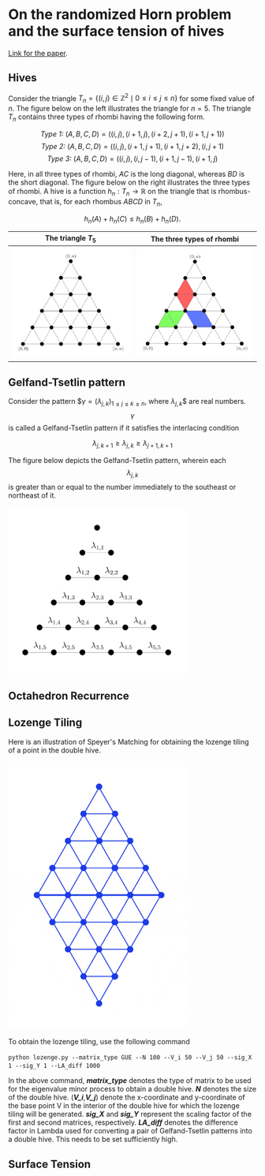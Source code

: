 # On the randomized Horn problem and the surface tension of hives

[Link for the paper](https://arxiv.org/abs/2410.12619).

## Hives

Consider the triangle $T_n = \{(i,j) \in \mathbb{Z}^2 \mid 0\leq i \leq j \leq n\}$ for some fixed value of $n$. The figure below on the left illustrates the triangle for $n=5$. The triangle $T_n$ contains three types of rhombi having the following form.

$$\textit{Type 1: } (A,B,C,D) = ((i,j),(i+1,j),(i+2,j+1),(i+1,j+1))$$
$$\textit{Type 2: } (A,B,C,D) = ((i,j),(i+1,j+1),(i+1,j+2),(i,j+1)$$
$$\textit{Type 3: } (A,B,C,D) = ((i,j),(i,j-1),(i+1,j-1),(i+1,j)$$

Here, in all three types of rhombi, $AC$ is the long diagonal, whereas $BD$ is the short diagonal. The figure below on the right illustrates the three types of rhombi. A hive is a function $h_n : T_n \to \mathbb{R}$ on the triangle that is rhombus-concave, that is, for each rhombus $ABCD$ in $T_n$,

$$h_n(A)+h_n(C)\leq h_n(B)+h_n(D).$$

The triangle $T_5$             |  The three types of rhombi
:-------------------------:|:-------------------------:
<img src="https://github.com/aalok1993/combinatorial-hives/blob/main/res/Triangle.png?raw=true" width="360">  |  <img src="https://github.com/aalok1993/combinatorial-hives/blob/main/res/Rhombi.png?raw=true" width="360">

## Gelfand-Tsetlin pattern

Consider the pattern $$\gamma = (\lambda_{j,k})_{1 \leq j \leq k \leq n}$, where $\lambda_{j,k}$$ are real numbers. $$\gamma$$ is called a Gelfand-Tsetlin pattern if it satisfies the interlacing condition 

$$\lambda_{j,k+1} \geq \lambda_{j,k} \geq \lambda_{j+1,k+1}$$

The figure below depicts the Gelfand-Tsetlin pattern, wherein each $$\lambda_{j,k}$$ is greater than or equal to the number immediately to the southeast or northeast of it.

<img src="https://github.com/aalok1993/combinatorial-hives/blob/main/res/GT_pattern.png?raw=true" width="360">

## Octahedron Recurrence



## Lozenge Tiling

Here is an illustration of Speyer's Matching for obtaining the lozenge tiling of a point in the double hive.

<img src="https://github.com/aalok1993/combinatorial-hives/blob/main/res/Speyers_Matching.gif?raw=true" width="360">
<!-- ![Speyer's Matching](https://github.com/aalok1993/combinatorial-hives/blob/main/res/Speyers_Matching.gif?raw=true) -->

To obtain the lozenge tiling, use the following command

`python lozenge.py --matrix_type GUE --N 100 --V_i 50 --V_j 50 --sig_X 1 --sig_Y 1 --LA_diff 1000`

In the above command, **_matrix_type_** denotes the type of matrix to be used for the eigenvalue minor process to obtain a double hive. 
**_N_** denotes the size of the double hive. 
(**_V_i_**,**_V_j_**) denote the x-coordinate and y-coordinate of the base point V in the interior of the double hive for which the lozenge tiling will be generated. 
**_sig_X_** and **_sig_Y_** represent the scaling factor of the first and second matrices, respectively.
**_LA_diff_** denotes the difference factor in Lambda used for converting a pair of Gelfand-Tsetlin patterns into a double hive. This needs to be set sufficiently high.

## Surface Tension
